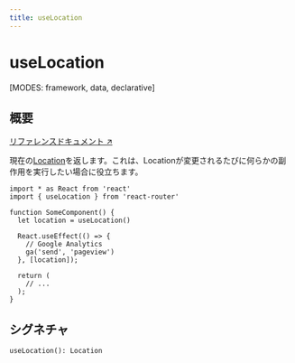 ```yaml
---
title: useLocation
---
```


# useLocation

[MODES: framework, data, declarative]

## 概要

[リファレンスドキュメント ↗](https://api.reactrouter.com/v7/functions/react_router.useLocation.html)

現在の[Location](https://api.reactrouter.com/v7/interfaces/react_router.Location.html)を返します。これは、Locationが変更されるたびに何らかの副作用を実行したい場合に役立ちます。

```tsx
import * as React from 'react'
import { useLocation } from 'react-router'

function SomeComponent() {
  let location = useLocation()

  React.useEffect(() => {
    // Google Analytics
    ga('send', 'pageview')
  }, [location]);

  return (
    // ...
  );
}
```

## シグネチャ

```tsx
useLocation(): Location
```